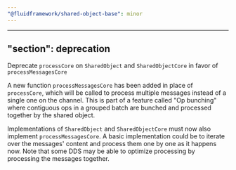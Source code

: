 ```yaml
---
"@fluidframework/shared-object-base": minor
---
```

---
"section": deprecation
---

Deprecate `processCore` on `SharedObject` and `SharedObjectCore` in favor of `processMessagesCore`

A new function `processMessagesCore` has been added in place of `processCore`, which will be called to process multiple messages instead of a single one on the channel. This is part of a feature called "Op bunching" where contiguous ops in a grouped batch are bunched and processed together by the shared object.

Implementations of `SharedObject` and `SharedObjectCore` must now also implement `processMessagesCore`. A basic implementation could be to iterate over the messages' content and process them one by one as it happens now. Note that some DDS may be able to optimize processing by processing the messages together.
